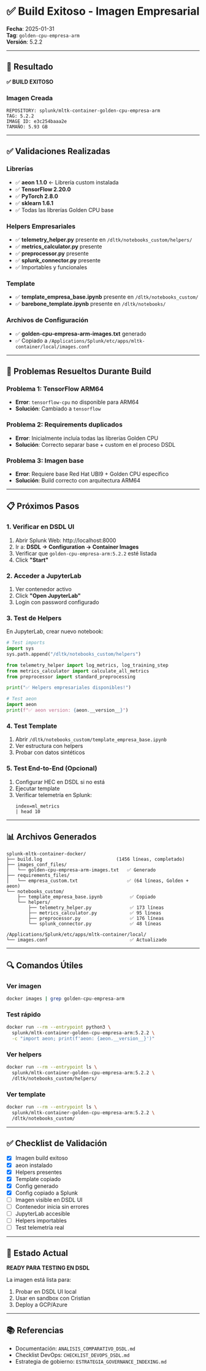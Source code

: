 # ✅ Build Exitoso - Imagen Empresarial

**Fecha**: 2025-01-31  
**Tag**: `golden-cpu-empresa-arm`  
**Versión**: 5.2.2

---

## 🎯 Resultado

**✅ BUILD EXITOSO**

### Imagen Creada

```
REPOSITORY: splunk/mltk-container-golden-cpu-empresa-arm
TAG: 5.2.2
IMAGE ID: e3c254baaa2e
TAMAÑO: 5.93 GB
```

---

## ✅ Validaciones Realizadas

### Librerías

- ✅ **aeon 1.1.0** ← Librería custom instalada
- ✅ **TensorFlow 2.20.0**
- ✅ **PyTorch 2.8.0**
- ✅ **sklearn 1.6.1**
- ✅ Todas las librerías Golden CPU base

### Helpers Empresariales

- ✅ **telemetry_helper.py** presente en `/dltk/notebooks_custom/helpers/`
- ✅ **metrics_calculator.py** presente
- ✅ **preprocessor.py** presente
- ✅ **splunk_connector.py** presente
- ✅ Importables y funcionales

### Template

- ✅ **template_empresa_base.ipynb** presente en `/dltk/notebooks_custom/`
- ✅ **barebone_template.ipynb** presente en `/dltk/notebooks/`

### Archivos de Configuración

- ✅ **golden-cpu-empresa-arm-images.txt** generado
- ✅ Copiado a `/Applications/Splunk/etc/apps/mltk-container/local/images.conf`

---

## 🔧 Problemas Resueltos Durante Build

### Problema 1: TensorFlow ARM64
- **Error**: `tensorflow-cpu` no disponible para ARM64
- **Solución**: Cambiado a `tensorflow`

### Problema 2: Requirements duplicados
- **Error**: Inicialmente incluía todas las librerías Golden CPU
- **Solución**: Correcto separar base + custom en el proceso DSDL

### Problema 3: Imagen base
- **Error**: Requiere base Red Hat UBI9 + Golden CPU específico
- **Solución**: Build correcto con arquitectura ARM64

---

## 📋 Próximos Pasos

### 1. Verificar en DSDL UI

1. Abrir Splunk Web: http://localhost:8000
2. Ir a: **DSDL → Configuration → Container Images**
3. Verificar que `golden-cpu-empresa-arm:5.2.2` esté listada
4. Click **"Start"**

### 2. Acceder a JupyterLab

1. Ver contenedor activo
2. Click **"Open JupyterLab"**
3. Login con password configurado

### 3. Test de Helpers

En JupyterLab, crear nuevo notebook:

```python
# Test imports
import sys
sys.path.append("/dltk/notebooks_custom/helpers")

from telemetry_helper import log_metrics, log_training_step
from metrics_calculator import calculate_all_metrics
from preprocessor import standard_preprocessing

print("✅ Helpers empresariales disponibles!")

# Test aeon
import aeon
print(f"✅ aeon version: {aeon.__version__}")
```

### 4. Test Template

1. Abrir `/dltk/notebooks_custom/template_empresa_base.ipynb`
2. Ver estructura con helpers
3. Probar con datos sintéticos

### 5. Test End-to-End (Opcional)

1. Configurar HEC en DSDL si no está
2. Ejecutar template
3. Verificar telemetría en Splunk:
   ```spl
   index=ml_metrics
   | head 10
   ```

---

## 📊 Archivos Generados

```
splunk-mltk-container-docker/
├── build.log                           (1456 líneas, completado)
├── images_conf_files/
│   └── golden-cpu-empresa-arm-images.txt   ✅ Generado
├── requirements_files/
│   └── empresa_custom.txt                  ✅ (64 líneas, Golden + aeon)
└── notebooks_custom/
    ├── template_empresa_base.ipynb          ✅ Copiado
    └── helpers/
        ├── telemetry_helper.py              ✅ 173 líneas
        ├── metrics_calculator.py            ✅ 95 líneas
        ├── preprocessor.py                  ✅ 176 líneas
        └── splunk_connector.py              ✅ 48 líneas

/Applications/Splunk/etc/apps/mltk-container/local/
└── images.conf                              ✅ Actualizado
```

---

## 🔍 Comandos Útiles

### Ver imagen

```bash
docker images | grep golden-cpu-empresa-arm
```

### Test rápido

```bash
docker run --rm --entrypoint python3 \
  splunk/mltk-container-golden-cpu-empresa-arm:5.2.2 \
  -c "import aeon; print(f'aeon: {aeon.__version__}')"
```

### Ver helpers

```bash
docker run --rm --entrypoint ls \
  splunk/mltk-container-golden-cpu-empresa-arm:5.2.2 \
  /dltk/notebooks_custom/helpers/
```

### Ver template

```bash
docker run --rm --entrypoint ls \
  splunk/mltk-container-golden-cpu-empresa-arm:5.2.2 \
  /dltk/notebooks_custom/
```

---

## ✅ Checklist de Validación

- [x] Imagen build exitoso
- [x] aeon instalado
- [x] Helpers presentes
- [x] Template copiado
- [x] Config generado
- [x] Config copiado a Splunk
- [ ] Imagen visible en DSDL UI
- [ ] Contenedor inicia sin errores
- [ ] JupyterLab accesible
- [ ] Helpers importables
- [ ] Test telemetría real

---

## 🎯 Estado Actual

**READY PARA TESTING EN DSDL**

La imagen está lista para:
1. Probar en DSDL UI local
2. Usar en sandbox con Cristian
3. Deploy a GCP/Azure

---

## 📚 Referencias

- Documentación: `ANALISIS_COMPARATIVO_DSDL.md`
- Checklist DevOps: `CHECKLIST_DEVOPS_DSDL.md`
- Estrategia de gobierno: `ESTRATEGIA_GOVERNANCE_INDEXING.md`

